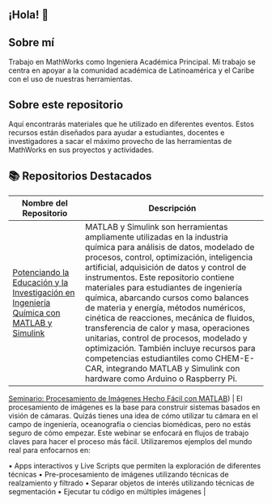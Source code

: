 ## ¡Hola!  👋

## Sobre mí
Trabajo en MathWorks como Ingeniera Académica Principal. Mi trabajo se centra en apoyar a la comunidad académica de Latinoamérica y el Caribe con el uso de nuestras herramientas.

## Sobre este repositorio
Aquí encontrarás materiales que he utilizado en diferentes eventos. Estos recursos están diseñados para ayudar a estudiantes, docentes e investigadores a sacar el máximo provecho de las herramientas de MathWorks en sus proyectos y actividades.

## 📚 Repositorios Destacados

| Nombre del Repositorio | Descripción |
|------------------------|-------------|
| [Potenciando la Educación y la Investigación en Ingeniería Química con MATLAB y Simulink]([https://github.com/tuusuario/nombre-del-repo](https://github.com/gabyarellano/Seminario_IngQuimica)) | MATLAB y Simulink son herramientas ampliamente utilizadas en la industria química para análisis de datos, modelado de procesos, control, optimización, inteligencia artificial, adquisición de datos y control de instrumentos. Este repositorio contiene materiales para estudiantes de ingeniería química, abarcando cursos como balances de materia y energía, métodos numéricos, cinética de reacciones, mecánica de fluidos, transferencia de calor y masa, operaciones unitarias, control de procesos, modelado y optimización. También incluye recursos para competencias estudiantiles como CHEM-E-CAR, integrando MATLAB y Simulink con hardware como Arduino o Raspberry Pi. |

 [Seminario: Procesamiento de Imágenes Hecho Fácil con MATLAB]([https://github.com/gabyarellano/Seminario_ProcesamientoImagenes])) | El procesamiento de imágenes es la base para construir sistemas basados en visión de cámaras. Quizás tienes una idea de cómo utilizar tu cámara en el campo de ingeniería, oceanografía o ciencias biomédicas, pero no estás seguro de cómo empezar. Este webinar se enfocará en flujos de trabajo claves para hacer el proceso más fácil. Utilizaremos ejemplos del mundo real para enfocarnos en:

• Apps interactivos y Live Scripts que permiten la exploración de diferentes técnicas • Pre-procesamiento de imágenes utilizando técnicas de realzamiento y filtrado
• Separar objetos de interés utilizando técnicas de segmentación • Ejecutar tu código en múltiples imágenes |


<!--
**gabyarellano/gabyarellano** is a ✨ _special_ ✨ repository because its `README.md` (this file) appears on your GitHub profile.

Here are some ideas to get you started:

- 🔭 I’m currently working on ...
- 🌱 I’m currently learning ...
- 👯 I’m looking to collaborate on ...
- 🤔 I’m looking for help with ...
- 💬 Ask me about ...
- 📫 How to reach me: ...
- 😄 Pronouns: ...
- ⚡ Fun fact: ...
-->

